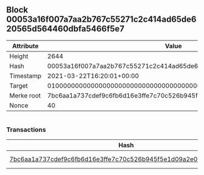 ## Block 00053a16f007a7aa2b767c55271c2c414ad65de620565d564460dbfa5466f5e7

Attribute | Value
--- | ---
Height | 2644
Hash | 00053a16f007a7aa2b767c55271c2c414ad65de620565d564460dbfa5466f5e7
Timestamp | 2021-03-22T16:20:01+00:00
Target | 0100000000000000000000000000000000000000000000000000000000000000
Merke root | 7bc6aa1a737cdef9c6fb6d16e3ffe7c70c526b945f5e1d09a2e0ce25d1d5e66b
Nonce | 40

```

```

### Transactions

Hash | Amount
--- | ---
[7bc6aa1a737cdef9c6fb6d16e3ffe7c70c526b945f5e1d09a2e0ce25d1d5e66b](7bc6aa1a737cdef9c6fb6d16e3ffe7c70c526b945f5e1d09a2e0ce25d1d5e66b.md) | 10.00000000 SKEPTI 
